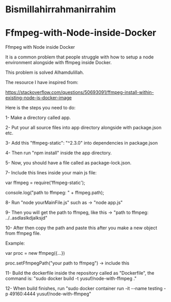 # Bismillahirrahmanirrahim


# Ffmpeg-with-Node-inside-Docker
Ffmpeg with Node inside Docker

It is a common problem that people struggle with how to setup a node environment alongside with ffmpeg inside Docker.

This problem is solved Alhamdulillah.

The resource I have inspired from:

https://stackoverflow.com/questions/50693091/ffmpeg-install-within-existing-node-js-docker-image

Here is the steps you need to do:

1- Make a directory called app.

2- Put your all source files into app directory alongside with package.json etc.

3- Add this "ffmpeg-static": "^2.3.0" into dependencies in package.json

4- Then run "npm install" inside the app directory.

5- Now, you should have a file called as package-lock.json.

7- Include this lines inside your main js file:

var ffmpeg = require('ffmpeg-static');

console.log("path to ffmpeg: " + ffmpeg.path);

8- Run "node yourMainFile.js" such as -> "node app.js"

9- Then you will get the path to ffmpeg, like this -> "path to ffmpeg: ../..asdlaslkdjalksjd"

10- After then copy the path and paste this after you make a new object from ffmpeg file.

Example:

var proc = new ffmpeg({...})

proc.setFfmpegPath("your path to ffmpeg") -> include this

11- Build the dockerfile inside the repository called as "Dockerfile", the command is: "sudo docker build -t yusuf/node-with-ffmpeg ."

12- When build finishes, run "sudo docker container run -it --name testing -p 49160:4444 yusuf/node-with-ffmpeg"
